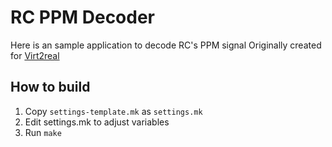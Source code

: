 RC PPM Decoder
==============

Here is an sample application to decode RC's PPM signal
Originally created for [Virt2real](http://virt2real.ru)

How to build
------------

1. Copy `settings-template.mk` as `settings.mk`
2. Edit settings.mk to adjust variables
3. Run `make` 